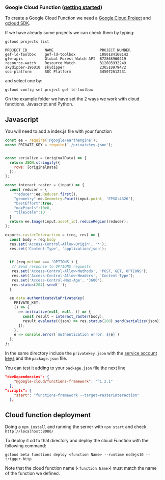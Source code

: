 ### Google Cloud Function ([getting started](https://medium.com/@timhberry/getting-started-with-python-for-google-cloud-functions-646a8cddbb33))

To create a Google Cloud Function we need a [Google Cloud Project](https://cloud.google.com/resource-manager/docs/creating-managing-projects) and [gcloud SDK](https://cloud.google.com/sdk/docs/).

If we have already some projects we can check them by typing:

`gcloud projects list`

```
PROJECT_ID        NAME                     PROJECT_NUMBER
gef-ld-toolbox    gef-ld-toolbox           1080184168142
gfw-apis          Global Forest Watch API  872868960419
resource-watch    Resource Watch           312603932249
skydipper-196010  skydipper                230510979472
soc-platform      SOC Platform             345072612231
```

and select one by:

`gcloud config set project gef-ld-toolbox`

On the example folder we have set the 2 ways we work with cloud functions. Javascript and Python.

## Javascript

You will need to add a index.js file with your function

```javascript
const ee = require('@google/earthengine');
const PRIVATE_KEY = require('./privatekey.json');


const serialize = (originalData) => {
  return JSON.stringify({
    rows: [originalData]
  });
};

const interact_raster = (input) => {
  const reducer = {
    "reducer":ee.Reducer.first(), 
    "geometry":ee.Geometry.Point(input.point, 'EPSG:4326'), 
    "bestEffort":true, 
    "maxPixels":10e8, 
    "tileScale":10
  }
  return ee.Image(input.asset_id).reduceRegion(reducer);
};

exports.rasterInteraction = (req, res) => {
  const body = req.body
  res.set('Access-Control-Allow-Origin', '*');
  res.set('Content-Type', 'application/json');
  

  if (req.method === 'OPTIONS') {
   // Send response to OPTIONS requests
   res.set('Access-Control-Allow-Methods', 'POST, GET, OPTIONS');
   res.set('Access-Control-Allow-Headers', 'Content-Type');
   res.set('Access-Control-Max-Age', '3600');
   res.status(204).send('');
  }

  ee.data.authenticateViaPrivateKey(
    PRIVATE_KEY,
    () => {
      ee.initialize(null, null, () => {
        const result = interact_raster(body);
        result.evaluate((json) => res.status(200).send(serialize(json)));
      });
    }, 
    e => console.error(`Authentication error: ${e}`)
  );
};

```

In the same directory include the `privatekey.json` with the [service account keys](https://cloud.google.com/iam/docs/creating-managing-service-account-keys) and the `package.json` file.

You can test it adding to your `package.json` file the next line

```json  
"devDependencies": {
    "@google-cloud/functions-framework": "^1.2.1"
  },
"scripts": {
    "start": "functions-framework --target=rasterInteraction"
  },
```

## Cloud function deployment

Doing a  `npm install` and running the server with `npm start` and check `http://localhost:8080/`

To deploy it cd to that directory and deploy the cloud Function with the following command:

`gcloud beta functions deploy <function Name> --runtime nodejs10 --trigger-http`

Note that the cloud function name (`<function Name>`) must match the name of the function we defined.
